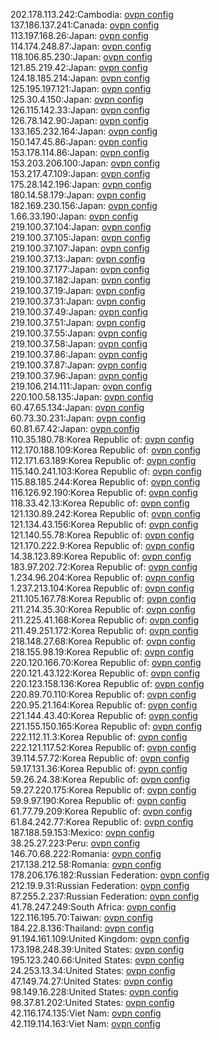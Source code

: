 202.178.113.242:Cambodia: [ovpn config](vpn/202_178_113_242.ovpn)  
137.186.137.241:Canada: [ovpn config](vpn/137_186_137_241.ovpn)  
113.197.168.26:Japan: [ovpn config](vpn/113_197_168_26.ovpn)  
114.174.248.87:Japan: [ovpn config](vpn/114_174_248_87.ovpn)  
118.106.85.230:Japan: [ovpn config](vpn/118_106_85_230.ovpn)  
121.85.219.42:Japan: [ovpn config](vpn/121_85_219_42.ovpn)  
124.18.185.214:Japan: [ovpn config](vpn/124_18_185_214.ovpn)  
125.195.197.121:Japan: [ovpn config](vpn/125_195_197_121.ovpn)  
125.30.4.150:Japan: [ovpn config](vpn/125_30_4_150.ovpn)  
126.115.142.33:Japan: [ovpn config](vpn/126_115_142_33.ovpn)  
126.78.142.90:Japan: [ovpn config](vpn/126_78_142_90.ovpn)  
133.165.232.164:Japan: [ovpn config](vpn/133_165_232_164.ovpn)  
150.147.45.86:Japan: [ovpn config](vpn/150_147_45_86.ovpn)  
153.178.114.86:Japan: [ovpn config](vpn/153_178_114_86.ovpn)  
153.203.206.100:Japan: [ovpn config](vpn/153_203_206_100.ovpn)  
153.217.47.109:Japan: [ovpn config](vpn/153_217_47_109.ovpn)  
175.28.142.196:Japan: [ovpn config](vpn/175_28_142_196.ovpn)  
180.14.58.179:Japan: [ovpn config](vpn/180_14_58_179.ovpn)  
182.169.230.156:Japan: [ovpn config](vpn/182_169_230_156.ovpn)  
1.66.33.190:Japan: [ovpn config](vpn/1_66_33_190.ovpn)  
219.100.37.104:Japan: [ovpn config](vpn/219_100_37_104.ovpn)  
219.100.37.105:Japan: [ovpn config](vpn/219_100_37_105.ovpn)  
219.100.37.107:Japan: [ovpn config](vpn/219_100_37_107.ovpn)  
219.100.37.13:Japan: [ovpn config](vpn/219_100_37_13.ovpn)  
219.100.37.177:Japan: [ovpn config](vpn/219_100_37_177.ovpn)  
219.100.37.182:Japan: [ovpn config](vpn/219_100_37_182.ovpn)  
219.100.37.19:Japan: [ovpn config](vpn/219_100_37_19.ovpn)  
219.100.37.31:Japan: [ovpn config](vpn/219_100_37_31.ovpn)  
219.100.37.49:Japan: [ovpn config](vpn/219_100_37_49.ovpn)  
219.100.37.51:Japan: [ovpn config](vpn/219_100_37_51.ovpn)  
219.100.37.55:Japan: [ovpn config](vpn/219_100_37_55.ovpn)  
219.100.37.58:Japan: [ovpn config](vpn/219_100_37_58.ovpn)  
219.100.37.86:Japan: [ovpn config](vpn/219_100_37_86.ovpn)  
219.100.37.87:Japan: [ovpn config](vpn/219_100_37_87.ovpn)  
219.100.37.96:Japan: [ovpn config](vpn/219_100_37_96.ovpn)  
219.106.214.111:Japan: [ovpn config](vpn/219_106_214_111.ovpn)  
220.100.58.135:Japan: [ovpn config](vpn/220_100_58_135.ovpn)  
60.47.65.134:Japan: [ovpn config](vpn/60_47_65_134.ovpn)  
60.73.30.231:Japan: [ovpn config](vpn/60_73_30_231.ovpn)  
60.81.67.42:Japan: [ovpn config](vpn/60_81_67_42.ovpn)  
110.35.180.78:Korea Republic of: [ovpn config](vpn/110_35_180_78.ovpn)  
112.170.188.109:Korea Republic of: [ovpn config](vpn/112_170_188_109.ovpn)  
112.171.63.189:Korea Republic of: [ovpn config](vpn/112_171_63_189.ovpn)  
115.140.241.103:Korea Republic of: [ovpn config](vpn/115_140_241_103.ovpn)  
115.88.185.244:Korea Republic of: [ovpn config](vpn/115_88_185_244.ovpn)  
116.126.92.190:Korea Republic of: [ovpn config](vpn/116_126_92_190.ovpn)  
118.33.42.13:Korea Republic of: [ovpn config](vpn/118_33_42_13.ovpn)  
121.130.89.242:Korea Republic of: [ovpn config](vpn/121_130_89_242.ovpn)  
121.134.43.156:Korea Republic of: [ovpn config](vpn/121_134_43_156.ovpn)  
121.140.55.78:Korea Republic of: [ovpn config](vpn/121_140_55_78.ovpn)  
121.170.222.9:Korea Republic of: [ovpn config](vpn/121_170_222_9.ovpn)  
14.38.123.89:Korea Republic of: [ovpn config](vpn/14_38_123_89.ovpn)  
183.97.202.72:Korea Republic of: [ovpn config](vpn/183_97_202_72.ovpn)  
1.234.96.204:Korea Republic of: [ovpn config](vpn/1_234_96_204.ovpn)  
1.237.213.104:Korea Republic of: [ovpn config](vpn/1_237_213_104.ovpn)  
211.105.167.78:Korea Republic of: [ovpn config](vpn/211_105_167_78.ovpn)  
211.214.35.30:Korea Republic of: [ovpn config](vpn/211_214_35_30.ovpn)  
211.225.41.168:Korea Republic of: [ovpn config](vpn/211_225_41_168.ovpn)  
211.49.251.172:Korea Republic of: [ovpn config](vpn/211_49_251_172.ovpn)  
218.148.27.68:Korea Republic of: [ovpn config](vpn/218_148_27_68.ovpn)  
218.155.98.19:Korea Republic of: [ovpn config](vpn/218_155_98_19.ovpn)  
220.120.166.70:Korea Republic of: [ovpn config](vpn/220_120_166_70.ovpn)  
220.121.43.122:Korea Republic of: [ovpn config](vpn/220_121_43_122.ovpn)  
220.123.158.136:Korea Republic of: [ovpn config](vpn/220_123_158_136.ovpn)  
220.89.70.110:Korea Republic of: [ovpn config](vpn/220_89_70_110.ovpn)  
220.95.21.164:Korea Republic of: [ovpn config](vpn/220_95_21_164.ovpn)  
221.144.43.40:Korea Republic of: [ovpn config](vpn/221_144_43_40.ovpn)  
221.155.150.165:Korea Republic of: [ovpn config](vpn/221_155_150_165.ovpn)  
222.112.11.3:Korea Republic of: [ovpn config](vpn/222_112_11_3.ovpn)  
222.121.117.52:Korea Republic of: [ovpn config](vpn/222_121_117_52.ovpn)  
39.114.57.72:Korea Republic of: [ovpn config](vpn/39_114_57_72.ovpn)  
59.17.131.36:Korea Republic of: [ovpn config](vpn/59_17_131_36.ovpn)  
59.26.24.38:Korea Republic of: [ovpn config](vpn/59_26_24_38.ovpn)  
59.27.220.175:Korea Republic of: [ovpn config](vpn/59_27_220_175.ovpn)  
59.9.97.190:Korea Republic of: [ovpn config](vpn/59_9_97_190.ovpn)  
61.77.79.209:Korea Republic of: [ovpn config](vpn/61_77_79_209.ovpn)  
61.84.242.77:Korea Republic of: [ovpn config](vpn/61_84_242_77.ovpn)  
187.188.59.153:Mexico: [ovpn config](vpn/187_188_59_153.ovpn)  
38.25.27.223:Peru: [ovpn config](vpn/38_25_27_223.ovpn)  
146.70.68.222:Romania: [ovpn config](vpn/146_70_68_222.ovpn)  
217.138.212.58:Romania: [ovpn config](vpn/217_138_212_58.ovpn)  
178.206.176.182:Russian Federation: [ovpn config](vpn/178_206_176_182.ovpn)  
212.19.9.31:Russian Federation: [ovpn config](vpn/212_19_9_31.ovpn)  
87.255.2.237:Russian Federation: [ovpn config](vpn/87_255_2_237.ovpn)  
41.78.247.249:South Africa: [ovpn config](vpn/41_78_247_249.ovpn)  
122.116.195.70:Taiwan: [ovpn config](vpn/122_116_195_70.ovpn)  
184.22.8.136:Thailand: [ovpn config](vpn/184_22_8_136.ovpn)  
91.194.161.109:United Kingdom: [ovpn config](vpn/91_194_161_109.ovpn)  
173.198.248.39:United States: [ovpn config](vpn/173_198_248_39.ovpn)  
195.123.240.66:United States: [ovpn config](vpn/195_123_240_66.ovpn)  
24.253.13.34:United States: [ovpn config](vpn/24_253_13_34.ovpn)  
47.149.74.27:United States: [ovpn config](vpn/47_149_74_27.ovpn)  
98.149.16.228:United States: [ovpn config](vpn/98_149_16_228.ovpn)  
98.37.81.202:United States: [ovpn config](vpn/98_37_81_202.ovpn)  
42.116.174.135:Viet Nam: [ovpn config](vpn/42_116_174_135.ovpn)  
42.119.114.163:Viet Nam: [ovpn config](vpn/42_119_114_163.ovpn)  
